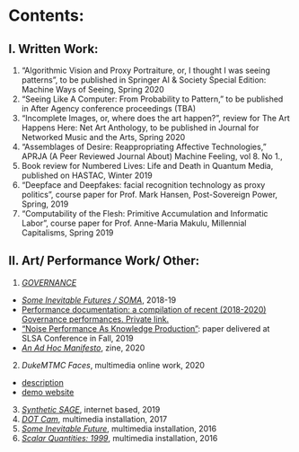 # Contents: 

## I.	Written Work:
1. “Algorithmic Vision and Proxy Portraiture, or, I thought I was seeing patterns”, to be published in Springer AI & Society Special Edition: Machine Ways of Seeing, Spring 2020
2. “Seeing Like A Computer: From Probability to Pattern,” to be published in After Agency conference proceedings (TBA) 
3. “Incomplete Images, or, where does the art happen?”, review for The Art Happens Here: Net Art Anthology, to be published in Journal for Networked Music and the Arts, Spring 2020
4. “Assemblages of Desire: Reappropriating Affective Technologies,” APRJA (A Peer Reviewed Journal About) Machine Feeling, vol 8. No 1.,
5. Book review for Numbered Lives: Life and Death in Quantum Media, published on HASTAC, Winter 2019
6. “Deepface and Deepfakes: facial recognition technology as proxy politics”, course paper for Prof. Mark Hansen, Post-Sovereign Power, Spring, 2019
7. “Computability of the Flesh: Primitive Accumulation and Informatic Labor”, course paper for Prof. Anne-Maria Makulu, Millennial Capitalisms, Spring 2019

## II.	Art/ Performance Work/ Other:

1. [*GOVERNANCE*](https://gvnc.tv/)
- [*Some Inevitable Futures / SOMA*](https://gvnc.tv/soma/), 2018-19
- [Performance documentation: a compilation of recent (2018-2020) Governance performances. Private link. ](https://youtu.be/VBhiSi2oNyI)
- [“Noise Performance As Knowledge Production”](https://github.com/rebeccauliasz/prelim-portfolio/blob/master/SLSA%20talk%20-%20GVNC-%20edit.pdf): paper delivered at SLSA Conference in Fall, 2019
- [*An Ad Hoc Manifesto*](https://github.com/rebeccauliasz/prelim-portfolio/blob/master/GVNC-zine.pdf), zine, 2020
2. *DukeMTMC Faces*, multimedia online work, 2020
- [description](https://github.com/rebeccauliasz/PFSR-DukeFace/blob/master/PFSR/progress-report.md)
- [demo website](http://rebeccauliasz.github.io/objload/)
3. [*Synthetic SAGE*](https://github.com/rebeccauliasz/synthetic-sage-style-transfer/blob/master/overview.md), internet based, 2019
4. [*DOT Cam*](http://rebeccauliasz.com/works/modus-operandi/modus-operandi.html), multimedia installation, 2017
5. [*Some Inevitable Future*](http://rebeccauliasz.com/works/some-inevitable-future/some-inevitable-future.html), multimedia installation, 2016
6. [*Scalar Quantities: 1999*](http://rebeccauliasz.com/works/scalar-quantities/scalar-quantities.html), multimedia installation, 2016 
